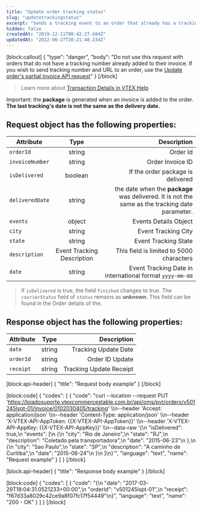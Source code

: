 ```yaml
---
title: "Update order tracking status"
slug: "updatetrackingstatus"
excerpt: "Sends a tracking event to an order that already has a tracking number registered to its invoice.\n\r\n\rThis endpoint is not meant to send tracking number and URL to the invoice. If you wish to send tracking number and URL to an order, use the [Update order's partial invoice API request](https://developers.vtex.com/vtex-rest-api/reference/invoice#updatepartialinvoicesendtrackingnumber). You can also learn more about [Partial invoice](https://help.vtex.com/en/tracks/pedidos--2xkTisx4SXOWXQel8Jg8sa/q9GPspTb9cHlMeAZfdEUe) scenarios. \n\r\n\r> The `Notify invoice` resource is needed to use this API request. This is included in `OMS - Full access` and `IntegrationProfile - Fulfillment Oms`, among other default roles available in the Admin. Learn more about the [License manager roles and resources](https://help.vtex.com/en/tutorial/roles--7HKK5Uau2H6wxE1rH5oRbc#)."
hidden: false
createdAt: "2019-12-11T00:42:27.604Z"
updatedAt: "2022-06-27T20:21:48.234Z"
---
```

[block:callout]
{
  "type": "danger",
  "body": "Do not use this request with orders that do not have a tracking number already added to their invoice. If you wish to send tracking number and URL to an order, use the [Update order's partial invoice API request](https://developers.vtex.com/vtex-rest-api/reference/invoice#updatepartialinvoicesendtrackingnumber)"
}
[/block]
> Learn more about [Transaction Details in VTEX Help](https://help.vtex.com/en/tutorial/how-to-view-the-orders-details)

Important: the **package** is generated when an invoice is added to the order.
**The last tracking's date is not the same as the delivery date.**


## Request object has the following properties:

| Attribute    | Type        | Description |
| --------------- |:---------:| --------------------------------------:|
| `orderId` | string | Order Id |
| `invoiceNumber` | string | Order Invoice ID |
| `isDelivered` | boolean | If the order package is delivered |
| `deliveredDate` | string | the date when the **package** was delivered. It is not the same as the tracking date parameter. |
| `events` | object | Events Details Object |
| `city` | string | Event Tracking City |
| `state` | string | Event Tracking State |
| `description` | Event Tracking Description | This field is limited to 5000 characters |
| `date` | string | Event Tracking Date in international format `yyyy-mm-dd` |

> If `isDelivered` is true, the field `finished`  changes to *true*. The `courierStatus` field of `status` remains as **unknown**. This field can be found in the Order details of the. 

## Response object has the following properties:

| Attribute    | Type        | Description |
| --------------- |:---------:| --------------------------------------:|
| `date` | string | Tracking Update Date|
| `orderId` | string | Order ID Update |
| `receipt` | string | Tracking Update Receipt |
[block:api-header]
{
  "title": "Request body example"
}
[/block]

[block:code]
{
  "codes": [
    {
      "code": "curl --location --request PUT 'https://lojadosuporte.vtexcommercestable.com.br/api/oms/pvt/orders/v501245lspt-01/invoice/0102030405/tracking' \\\n--header 'Accept: application/json' \\\n--header 'Content-Type: application/json' \\\n--header 'X-VTEX-API-AppToken: {{X-VTEX-API-AppToken}}' \\\n--header 'X-VTEX-API-AppKey: {{X-VTEX-API-AppKey}}' \\\n--data-raw '{\n  \"isDelivered\": true,\n  \"events\": [\n    {\n      \"city\": \"Rio de Janeiro\",\n      \"state\": \"RJ\",\n      \"description\": \"Coletado pela transportadora\",\n      \"date\": \"2015-06-23\"\n    },\n    {\n      \"city\": \"Sao Paulo\",\n      \"state\": \"SP\",\n      \"description\": \"A caminho de Curitiba\",\n      \"date\": \"2015-06-24\"\n    }\n  ]\n}'",
      "language": "text",
      "name": "Request example"
    }
  ]
}
[/block]

[block:api-header]
{
  "title": "Response body example"
}
[/block]

[block:code]
{
  "codes": [
    {
      "code": "{\n  \"date\": \"2017-03-29T18:04:31.0521233+00:00\",\n  \"orderId\": \"v501245lspt-01\",\n  \"receipt\": \"f67d33a8029c42ce9a8f07fc17f54449\"\n}",
      "language": "text",
      "name": "200 - OK"
    }
  ]
}
[/block]